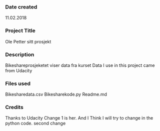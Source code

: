 ### Date created
11.02.2018

### Project Title
Ole Petter sitt prosjekt

### Description
Bikeshareprosjeketet viser data fra kurset
Data I use in this project came from Udacity 

### Files used
Bikesharedata.csv
Bikesharekode.py
Readme.md

### Credits
Thanks to Udacity 
Change 1 is her. And I Think I will try to change in the python code. second change